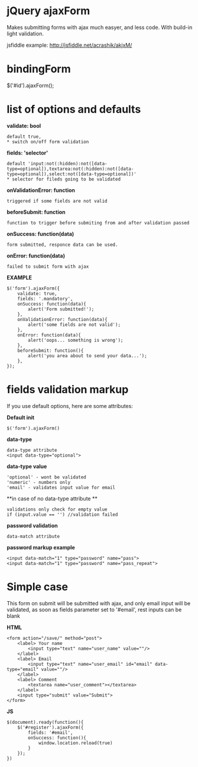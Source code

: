 jQuery ajaxForm 
================================
Makes submitting forms with ajax much easyer, and less code. With build-in light validation.

jsfiddle example:
http://jsfiddle.net/acrashik/akjxM/


bindingForm
================================
$('#id').ajaxForm();


list of options and defaults
================================


**validate: bool**

    default true,
    * switch on/off form validation

**fields: 'selector'**

    default 'input:not(:hidden):not([data-type=optional]),textarea:not(:hidden):not([data-type=optional]),select:not([data-type=optional])'
    * selector for fileds going to be validated


**onValidationError: function**	

    triggered if some fields are not valid


**beforeSubmit: function**	

    function to trigger before submiting from and after validation passed

**onSuccess: function(data)**	

    form submitted, responce data can be used.

**onError: function(data)**	

    failed to submit form with ajax
    
**EXAMPLE**

    $('form').ajaxForm({
        validate: true,
        fields: '.mandatory',
        onSuccess: function(data){
            alert('Form submitted!');
        },
        onValidationError: function(data){
            alert('some fields are not valid');
        },
        onError: function(data){
            alert('oops... something is wrong');
        },
        beforeSubmit: function(){
            alert('you area about to send your data...');
        },
    });    


fields validation markup
================================
If you use default options, here are some attributes:

**Default init**

    $('form').ajaxForm()

**data-type**

    data-type attribute
    <input data-type="optional">

**data-type value**

    'optional' - wont be validated
    'numeric' - numbers only
    'email' - validates input value for email 

**in case of no data-type attribute **

    validations only check for empty value
    if (input.value == '') //validation failed
    
**password validation**

    data-match attribute
    
**password markup example**

    <input data-match="1" type="password" name="pass">
    <input data-match="1" type="password" name="pass_repeat">

Simple case
================================    

This form on submit will be submitted with ajax, and only email input will be validated, as soon as fields parameter set to '#email', rest inputs can be blank

**HTML**

    <form action="/save/" method="post">
        <label> Your name
            <input type="text" name="user_name" value=""/>
        </label>
        <label> Email
            <input type="text" name="user_email" id="email" data-type="email" value=""/>
        </label>
        <label> Comment
            <textarea name="user_comment"></textarea>
        </label>        
        <input type="submit" value="Submit">
    </form>

**JS**

    $(document).ready(function(){
        $('#register').ajaxForm({
            fields: '#email',
            onSuccess: function(){
                window.location.reload(true)
            }
        });
    })
